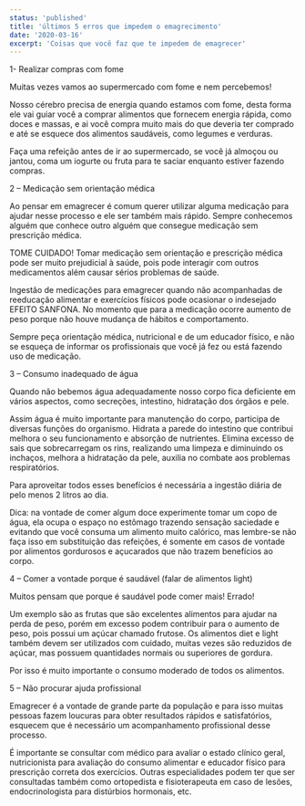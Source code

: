 ```yaml
---
status: 'published'
title: 'últimos 5 erros que impedem o emagrecimento'
date: '2020-03-16'
excerpt: 'Coisas que você faz que te impedem de emagrecer'
---
```


1- Realizar compras com fome

 

Muitas vezes vamos ao supermercado com fome e nem percebemos!

Nosso cérebro precisa de energia quando estamos com fome, desta forma ele vai guiar você a comprar alimentos que fornecem energia rápida, como doces e massas, e ai você compra muito mais do que deveria ter comprado e até se esquece dos alimentos saudáveis, como legumes e verduras.

Faça uma refeição antes de ir ao supermercado, se você já almoçou ou jantou, coma um iogurte ou fruta para te saciar enquanto estiver fazendo compras.


2 – Medicação sem orientação médica

 

Ao pensar em emagrecer é comum querer utilizar alguma medicação para ajudar nesse processo e ele ser também mais rápido. Sempre conhecemos alguém que conhece outro alguém que consegue medicação sem prescrição médica.

TOME CUIDADO! Tomar medicação sem orientação e prescrição médica pode ser muito prejudicial à saúde, pois pode interagir com outros medicamentos além causar sérios problemas de saúde.

Ingestão de medicações para emagrecer quando não acompanhadas de reeducação alimentar e exercícios físicos pode ocasionar o indesejado EFEITO SANFONA. No momento que para a medicação ocorre aumento de peso porque não houve mudança de hábitos e comportamento.

Sempre peça orientação médica, nutricional e de um educador físico, e não se esqueça de informar os profissionais que você já fez ou está fazendo uso de medicação.

3 – Consumo inadequado de água

 

Quando não bebemos água adequadamente nosso corpo fica deficiente em vários aspectos, como secreções, intestino, hidratação dos órgãos e pele.

Assim água é muito importante para manutenção do corpo, participa de diversas funções do organismo. Hidrata a parede do intestino que contribui melhora o seu funcionamento e absorção de nutrientes. Elimina excesso de sais que sobrecarregam os rins, realizando uma limpeza e diminuindo os inchaços, melhora a hidratação da pele, auxilia no combate aos problemas respiratórios.

Para aproveitar todos esses benefícios é necessária a ingestão diária de pelo menos 2 litros ao dia.

 Dica: na vontade de comer algum doce experimente tomar um copo de água, ela ocupa o espaço no estômago trazendo sensação saciedade e evitando que você consuma um alimento muito calórico, mas lembre-se não faça isso em substituição das refeições, é somente em casos de vontade por alimentos gordurosos e açucarados que não trazem benefícios ao corpo.

 4 – Comer a vontade porque é saudável (falar de alimentos light)

 

Muitos pensam que porque é saudável pode comer mais! Errado!

Um exemplo são as frutas que são excelentes alimentos para ajudar na perda de peso, porém em excesso podem contribuir para o aumento de peso, pois possui um açúcar chamado frutose. Os alimentos diet e light também devem ser utilizados com cuidado, muitas vezes são reduzidos de açúcar, mas possuem quantidades normais ou superiores de gordura.

Por isso é muito importante o consumo moderado de todos os alimentos.


5 – Não procurar ajuda profissional

 

Emagrecer é a vontade de grande parte da população e para isso muitas pessoas fazem loucuras para obter resultados rápidos e satisfatórios, esquecem que é necessário um acompanhamento profissional desse processo.

É importante se consultar com médico para avaliar o estado clínico geral, nutricionista para avaliação do consumo alimentar e educador físico para prescrição correta dos exercícios. Outras especialidades podem ter que ser consultadas também como ortopedista e fisioterapeuta em caso de lesões, endocrinologista para distúrbios hormonais, etc.

